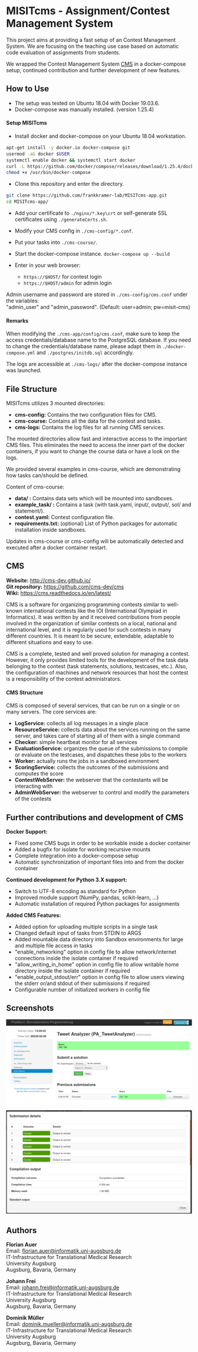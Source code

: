 # MISITcms - Assignment/Contest Management System

This project aims at providing a fast setup of an Contest Management System. We are focusing on the teaching use case based on automatic code evaluation of assignments from students.

We wrapped the Contest Management System [CMS](https://github.com/cms-dev/cms) in a docker-compose setup, continued contribution and further development of new features.

## How to Use

- The setup was tested on Ubuntu 18.04 with Docker 19.03.6.
- Docker-compose was manually installed. (version 1.25.4)

#### Setup MISITcms

- Install docker and docker-compose on your Ubuntu 18.04 workstation.
```sh
apt-get install -y docker.io docker-compose git
usermod -aG docker $USER
systemctl enable docker && systemctl start docker
curl -L https://github.com/docker/compose/releases/download/1.25.4/docker-compose-`uname -s`-`uname -m` -o /usr/bin/docker-compose
chmod +x /usr/bin/docker-compose
```

- Clone this repository and enter the directory.
```sh
git clone https://github.com/frankkramer-lab/MISITcms-app.git
cd MISITcms-app/
```

- Add your certificate to `./nginx/*.key\crt` or self-generate SSL certificates using `./generateCerts.sh`.

- Modify your CMS config in `./cms-config/*.conf`.

- Put your tasks into `./cms-course/`.

- Start the docker-compose instance.
`docker-compose up --build`

- Enter in your web browser:
  - `https://$HOST/` for contest login
  - `https://$HOST/admin` for admin login

Admin username and password are stored in `./cms-config/cms.conf` under the variables:  
"admin_user" and "admin_password".  (Default: user=admin; pw=misit-cms)

#### Remarks
When modifying the `./cms-app/config/cms.conf`, make sure to keep the access credentials/database name to the PostgreSQL database. If you need to change the credentials/database name, please adapt them in `./docker-compose.yml` and `./postgres/initdb.sql` accordingly.

The logs are accessible at `./cms-logs/` after the docker-compose instance was launched.

## File Structure

MISITcms utilizes 3 mounted directories:
- **cms-config:** Contains the two configuration files for CMS.
- **cms-course:** Contains all the data for the contest and tasks.
- **cms-logs:** Contains the log files for all running CMS services.

The mounted directories allow fast and interactive access to the important CMS files. This eliminates the need to access the inner part of the docker containers, if you want to change the course data or have a look on the logs.

We provided several examples in cms-course, which are demonstrating how tasks can/should be defined.

Content of cms-course:
- **data/ :** Contains data sets which will be mounted into sandboxes.
- **example_task/ :** Contains a task (with task.yaml, input/, output/, sol/ and statement/).
- **contest.yaml:** Contest configuration file.
- **requirements.txt:** (optional) List of Python packages for automatic installation inside sandboxes.

Updates in cms-course or cms-config will be automatically detected and executed after a docker container restart.

## CMS

**Website:** http://cms-dev.github.io/  
**Git repository:** https://github.com/cms-dev/cms  
**Wiki:** https://cms.readthedocs.io/en/latest/  

CMS is a software for organizing programming contests similar to well-known international contests like the IOI (International Olympiad in Informatics). It was written by and it received contributions from people involved in the organization of similar contests on a local, national and international level, and it is regularly used for such contests in many different countries. It is meant to be secure, extendable, adaptable to different situations and easy to use.

CMS is a complete, tested and well proved solution for managing a contest. However, it only provides limited tools for the development of the task data belonging to the contest (task statements, solutions, testcases, etc.). Also, the configuration of machines and network resources that host the contest is a responsibility of the contest administrators.

#### CMS Structure

CMS is composed of several services, that can be run on a single or on many servers. The core services are:

- **LogService:**  collects all log messages in a single place
- **ResourceService:** collects data about the services running on the same server, and takes care of starting all of them with a single command
- **Checker:** simple heartbeat monitor for all services
- **EvaluationService:** organizes the queue of the submissions to compile or evaluate on the testcases, and dispatches these jobs to the workers
- **Worker:** actually runs the jobs in a sandboxed environment
- **ScoringService:** collects the outcomes of the submissions and computes the score
- **ContestWebServer:** the webserver that the contestants will be interacting with
- **AdminWebServer:** the webserver to control and modify the parameters of the contests

## Further contributions and development of CMS

**Docker Support:**  
- Fixed some CMS bugs in order to be workable inside a docker container
- Added a bugfix for isolate for working recursive mounts
- Complete integration into a docker-compose setup
- Automatic synchronization of important files into and from the docker container

**Continued development for Python 3.X support:**  
- Switch to UTF-8 encoding as standard for Python
- Improved module support (NumPy, pandas, scikit-learn, ...)
- Automatic installation of required Python packages for assignments

**Added CMS Features:**  
- Added option for uploading multiple scripts in a single task
- Changed default input of tasks from STDIN to ARGS
- Added mountable data directory into Sandbox environments for large and multiple file access in tasks
- "enable_networking" option in config file to allow network/internet connections inside the isolate container if required
- "allow_writing_in_home" option in config file to allow writable home directory inside the isolate container if required
- "enable_output_stdout/err" option in config file to allow users viewing the stderr or/and stdout of their submissions if required
- Configurable number of initialized workers in config file

## Screenshots

![Assignment](docs/assignment.png)

![Assignment](docs/submission.png)

## Authors

**Florian Auer**  
Email: florian.auer@informatik.uni-augsburg.de  
IT-Infrastructure for Translational Medical Research  
University Augsburg  
Augsburg, Bavaria, Germany

**Johann Frei**  
Email: johann.frei@informatik.uni-augsburg.de  
IT-Infrastructure for Translational Medical Research  
University Augsburg  
Augsburg, Bavaria, Germany

**Dominik Müller**  
Email: dominik.mueller@informatik.uni-augsburg.de  
IT-Infrastructure for Translational Medical Research  
University Augsburg  
Augsburg, Bavaria, Germany
